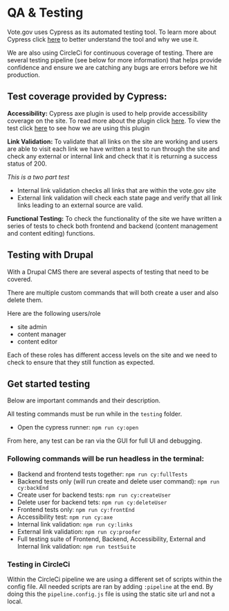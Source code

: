 # QA & Testing

Vote.gov uses Cypress as its automated testing tool. To learn more about Cypress click [here](https://docs.cypress.io/guides/overview/why-cypress#What-you-ll-learn) to better understand the tool and why we use it.

We are also using CircleCi for continuous coverage of testing. There are several testing pipeline (see below for more information) that helps provide confidence and ensure we are catching any bugs are errors before we hit production.

## Test coverage provided by Cypress:

__Accessibility:__ Cypress axe plugin is used to help provide accessibility coverage on the site. To read more about the plugin click [here](https://github.com/component-driven/cypress-axe). To view the test click [here](/testing/cypress/e2e/accessibility/axe.cy.js) to see how we are using this plugin

__Link Validation:__ To validate that all links on the site are working and users are able to visit each link we have written a test to run through the site and check any external or internal link and check that it is returning a success status of 200.

_This is a two part test_

- Internal link validation checks all links that are within the vote.gov site
- External link validation will check each state page and verify that all link links leading to an external source are valid.


__Functional Testing:__ To check the functionality of the site we have written a series of tests to check both frontend and backend (content management and content editing) functions.

## Testing with Drupal
With a Drupal CMS there are several aspects of testing that need to be covered.

There are multiple custom commands that will both create a user and also delete them.

Here are the following users/role
- site admin
- content manager
- content editor

Each of these roles has different access levels on the site and we need to check to ensure that they still function as expected.


## Get started testing
Below are important commands and their description.

All testing commands must be run while in the `testing` folder.

- Open the cypress runner: `npm run cy:open`

From here, any test can be ran via the GUI for full UI and debugging.

### Following commands will be run headless in the terminal:

- Backend and frontend tests together: `npm run cy:fullTests`
- Backend tests only (will run create and delete user command): `npm run cy:backEnd`
- Create user for backend tests: `npm run cy:createUser`
- Delete user for backend tets: `npm run cy:deleteUser`
- Frontend tests only: `npm run cy:frontEnd`
- Accessibility test: `npm run cy:axe`
- Internal link validation: `npm run cy:links`
- External link validation: `npm run cy:proofer`
- Full testing suite of Frontend, Backend, Accessibility, External and Internal link validation: `npm run testSuite`

### Testing in CircleCi
Within the CircleCi pipeline we are using a different set of scripts within the config file.  All needed scripts are ran by adding `:pipeline` at the end.  By doing this the `pipeline.config.js` file is using the static site url and not a local.
